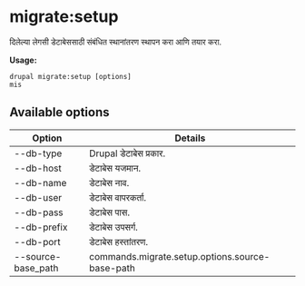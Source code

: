 # migrate:setup
दिलेल्या लेगसी डेटाबेससाठी संबंधित स्थानांतरण स्थापन करा आणि तयार करा.

**Usage:**
```
drupal migrate:setup [options]
mis
```

## Available options
Option | Details
-------|-------------
--db-type | Drupal डेटाबेस प्रकार.
--db-host | डेटाबेस यजमान.
--db-name | डेटाबेस नाव.
--db-user | डेटाबेस वापरकर्ता.
--db-pass | डेटाबेस पास.
--db-prefix | डेटाबेस उपसर्ग.
--db-port | डेटाबेस हस्तांतरण.
--source-base_path | commands.migrate.setup.options.source-base-path
